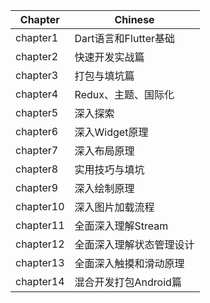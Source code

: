 | Chapter | Chinese |
| ------- | ------- |
| chapter1 | Dart语言和Flutter基础 |
| chapter2 | 快速开发实战篇 |
| chapter3 | 打包与填坑篇 |
| chapter4 | Redux、主题、国际化 |
| chapter5 | 深入探索 |
| chapter6 | 深入Widget原理 |
| chapter7 | 深入布局原理 |
| chapter8 | 实用技巧与填坑 |
| chapter9 | 深入绘制原理 |
| chapter10 | 深入图片加载流程 |
| chapter11 | 全面深入理解Stream |
| chapter12 | 全面深入理解状态管理设计 |
| chapter13 | 全面深入触摸和滑动原理 |
| chapter14 | 混合开发打包Android篇 |
